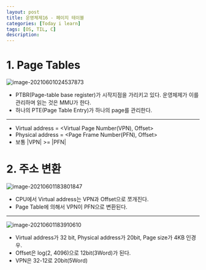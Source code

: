 ```yaml
---
layout: post
title: 운영체제16 - 페이지 테이블
categories: [Today i learn]
tags: [OS, TIL, C]
description: 
---
```


# 1. Page Tables

![image-20210601024537873](https://raw.githubusercontent.com/chunyunseo/ImageRepo/image/img/image-20210601024537873.png)

- PTBR(Page-table base register)가 시작지점을 가리키고 있다. 운영체제가 이를 관리하며 읽는 것은 MMU가 한다.
- 하나의 PTE(Page Table Entry)가 하나의 page를 관리한다.

---

- Virtual address = <Virtual Page Number(VPN), Offset>
- Physical address = <Page Frame Number(PFN), Offset>
- 보통 |VPN| >= |PFN|

# 2. 주소 변환

![image-20210601183801847](https://raw.githubusercontent.com/chunyunseo/ImageRepo/image/img/image-20210601183801847.png)

- CPU에서 Virtual address는 VPN과 Offset으로 쪼개진다.
- Page Table에 의해서 VPN이 PFN으로 변환된다.

---

![image-20210601183910610](https://raw.githubusercontent.com/chunyunseo/ImageRepo/image/img/image-20210601183910610.png)

- Virtual address가 32 bit, Physical address가 20bit, Page size가 4KB 인경우.
- Offset은 log(2, 4096)으로 12bit(3Word)가 된다.
- VPN은 32-12로 20bit(5Word)

